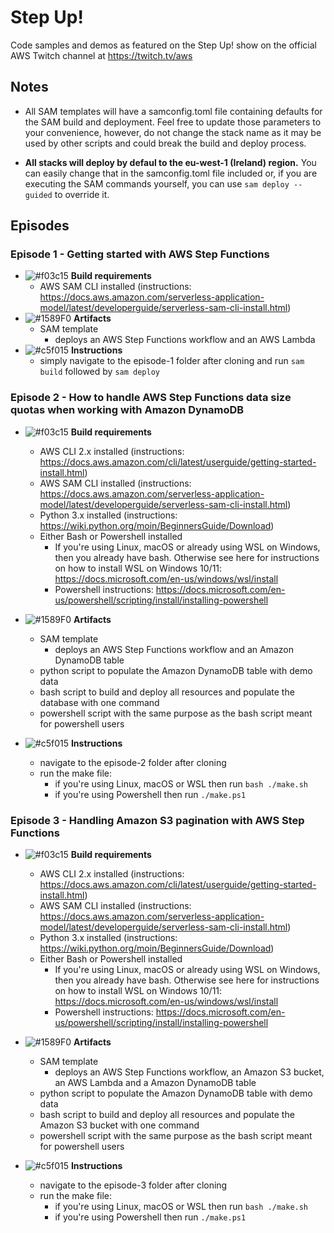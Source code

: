 # Step Up!

Code samples and demos as featured on the Step Up! show on the official AWS Twitch channel at https://twitch.tv/aws
## Notes

- All SAM templates will have a samconfig.toml file containing defaults for the SAM build and deployment. Feel free to update those parameters to your convenience, however, do not change the stack name as it may be used by other scripts and could break the build and deploy process.

- **All stacks will deploy by defaul to the eu-west-1 (Ireland) region.** You can easily change that in the samconfig.toml file included or, if you are executing the SAM commands yourself, you can use ```sam deploy --guided``` to override it.
## Episodes

### Episode 1 - Getting started with AWS Step Functions
- ![#f03c15](https://via.placeholder.com/15/f03c15/000000?text=+)  **Build requirements**
    - AWS SAM CLI installed (instructions: https://docs.aws.amazon.com/serverless-application-model/latest/developerguide/serverless-sam-cli-install.html)
- ![#1589F0](https://via.placeholder.com/15/1589F0/000000?text=+) **Artifacts**
    - SAM template
        - deploys an AWS Step Functions workflow and an AWS Lambda
- ![#c5f015](https://via.placeholder.com/15/c5f015/000000?text=+) **Instructions**
    - simply navigate to the episode-1 folder after cloning and run ```sam build``` followed by ```sam deploy```

### Episode 2 - How to handle AWS Step Functions data size quotas when working with Amazon DynamoDB 
- ![#f03c15](https://via.placeholder.com/15/f03c15/000000?text=+)  **Build requirements**
    - AWS CLI 2.x installed (instructions: https://docs.aws.amazon.com/cli/latest/userguide/getting-started-install.html)
    - AWS SAM CLI installed (instructions: https://docs.aws.amazon.com/serverless-application-model/latest/developerguide/serverless-sam-cli-install.html)
    - Python 3.x installed (instructions: https://wiki.python.org/moin/BeginnersGuide/Download)
    - Either Bash or Powershell installed 
        - If you're using Linux,  macOS or already using WSL on Windows, then you already have bash. Otherwise see here for instructions on how to install WSL on Windows 10/11: https://docs.microsoft.com/en-us/windows/wsl/install
        - Powershell instructions: https://docs.microsoft.com/en-us/powershell/scripting/install/installing-powershell
- ![#1589F0](https://via.placeholder.com/15/1589F0/000000?text=+) **Artifacts**
    - SAM template
        - deploys an AWS Step Functions workflow and an Amazon DynamoDB table
    - python script to populate the Amazon DynamoDB table with demo data
    - bash script to build and deploy all resources and populate the database with one command
    - powershell script with the same purpose as the bash script meant for powershell users

- ![#c5f015](https://via.placeholder.com/15/c5f015/000000?text=+) **Instructions**
    - navigate to the episode-2 folder after cloning
    - run the make file:
        - if you're using Linux, macOS or WSL then run ```bash ./make.sh```
        - if you're using Powershell then run ```./make.ps1```

### Episode 3 - Handling Amazon S3 pagination with AWS Step Functions
- ![#f03c15](https://via.placeholder.com/15/f03c15/000000?text=+)  **Build requirements**
    - AWS CLI 2.x installed (instructions: https://docs.aws.amazon.com/cli/latest/userguide/getting-started-install.html)
    - AWS SAM CLI installed (instructions: https://docs.aws.amazon.com/serverless-application-model/latest/developerguide/serverless-sam-cli-install.html)
    - Python 3.x installed (instructions: https://wiki.python.org/moin/BeginnersGuide/Download)
    - Either Bash or Powershell installed 
        - If you're using Linux,  macOS or already using WSL on Windows, then you already have bash. Otherwise see here for instructions on how to install WSL on Windows 10/11: https://docs.microsoft.com/en-us/windows/wsl/install
        - Powershell instructions: https://docs.microsoft.com/en-us/powershell/scripting/install/installing-powershell
- ![#1589F0](https://via.placeholder.com/15/1589F0/000000?text=+) **Artifacts**
    - SAM template
        - deploys an AWS Step Functions workflow, an Amazon S3 bucket, an AWS Lambda and a Amazon DynamoDB table
    - python script to populate the Amazon DynamoDB table with demo data
    - bash script to build and deploy all resources and populate the Amazon S3 bucket with one command
    - powershell script with the same purpose as the bash script meant for powershell users

- ![#c5f015](https://via.placeholder.com/15/c5f015/000000?text=+) **Instructions**
    - navigate to the episode-3 folder after cloning
    - run the make file:
        - if you're using Linux, macOS or WSL then run ```bash ./make.sh```
        - if you're using Powershell then run ```./make.ps1```